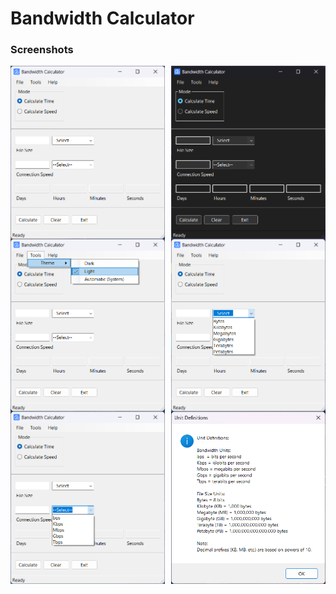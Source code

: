 # Bandwidth Calculator
### Screenshots

<div style="display: flex; flex-wrap: wrap; justify-content: space-between;">
  <img src="/Screenshots/BandwidthCalculator/1.1.0/Screenshot1.png" width="49%" />
  <img src="/Screenshots/BandwidthCalculator/1.1.0/Screenshot2.png" width="49%" />
  <img src="/Screenshots/BandwidthCalculator/1.1.0/Screenshot3.png" width="49%" />
  <img src="/Screenshots/BandwidthCalculator/1.1.0/Screenshot4.png" width="49%" />
  <img src="/Screenshots/BandwidthCalculator/1.1.0/Screenshot5.png" width="49%" />
  <img src="/Screenshots/BandwidthCalculator/1.1.0/Screenshot6.png" width="49%" />
</div>
